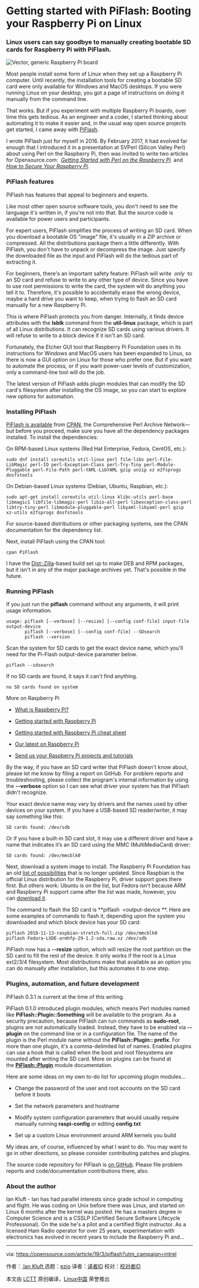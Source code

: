[#]: collector: (oska874)
[#]: translator: ( )
[#]: reviewer: ( )
[#]: publisher: ( )
[#]: url: ( )
[#]: subject: (Getting started with PiFlash: Booting your Raspberry Pi on Linux)
[#]: via: (https://opensource.com/article/19/3/piflash?utm_campaign=intrel)
[#]: author: (Ian Kluft  https://opensource.com/users/ikluft)


Getting started with PiFlash: Booting your Raspberry Pi on Linux
============================================================

### Linux users can say goodbye to manually creating bootable SD cards for Raspberry Pi with PiFlash.

![Vector, generic Raspberry Pi board](https://opensource.com/sites/default/files/styles/image-full-size/public/lead-images/raspberrypi_board_vector_red.png?itok=yaqYjYqI "Vector, generic Raspberry Pi board")

Most people install some form of Linux when they set up a Raspberry Pi computer. Until recently, the installation tools for creating a bootable SD card were only available for Windows and MacOS desktops. If you were running Linux on your desktop, you got a page of instructions on doing it manually from the command line.

That works. But if you experiment with multiple Raspberry Pi boards, over time this gets tedious. As an engineer and a coder, I started thinking about automating it to make it easier and, in the usual way open source projects get started, I came away with [PiFlash][10].

I wrote PiFlash just for myself in 2016\. By February 2017, it had evolved far enough that I introduced it in a presentation at SVPerl (Silicon Valley Perl) about using Perl on the Raspberry Pi, then was invited to write two articles for Opensource.com:  _[Getting Started with Perl on the Raspberry Pi][7]_  and  _[How to Secure Your Raspberry Pi][8]._ 

### PiFlash features

PiFlash has features that appeal to beginners and experts.

Like most other open source software tools, you don't need to see the language it's written in, if you're not into that. But the source code is available for power users and participants.

For expert users, PiFlash simplifies the process of writing an SD card. When you download a bootable OS "image" file, it's usually in a ZIP archive or compressed. All the distributions package them a little differently. With PiFlash, you don't have to unpack or decompress the image. Just specify the downloaded file as the input and PiFlash will do the tedious part of extracting it.

For beginners, there's an important safety feature: PiFlash will write  _only_  to an SD card and refuse to write to any other type of device. Since you have to use root permissions to write the card, the system will do anything you tell it to. Therefore, it's possible to accidentally erase the wrong device, maybe a hard drive you want to keep, when trying to flash an SD card manually for a new Raspberry Pi.

This is where PiFlash protects you from danger. Internally, it finds device attributes with the **lsblk** command from the **util-linux** package, which is part of all Linux distributions. It can recognize SD cards using various drivers. It will refuse to write to a block device if it isn't an SD card.

Fortunately, the Etcher GUI tool that Raspberry Pi Foundation uses in its instructions for Windows and MacOS users has been expanded to Linux, so there is now a GUI option on Linux for those who prefer one. But if you want to automate the process, or if you want power-user levels of customization, only a command-line tool will do the job.

The latest version of PiFlash adds plugin modules that can modify the SD card's filesystem after installing the OS image, so you can start to explore new options for automation.

### Installing PiFlash

[PiFlash is available][11] from [CPAN][12], the Comprehensive Perl Archive Network—but before you proceed, make sure you have all the dependency packages installed. To install the dependencies:

On RPM-based Linux systems (Red Hat Enterprise, Fedora, CentOS, etc.):

```
sudo dnf install coreutils util-linux perl file-libs perl-File-LibMagic perl-IO perl-Exception-Class perl-Try-Tiny perl-Module-Pluggable perl-File-Path perl-YAML-LibYAML gzip unzip xz e2fsprogs dosfstools
```

On Debian-based Linux systems (Debian, Ubuntu, Raspbian, etc.):

```
sudo apt-get install coreutils util-linux klibc-utils perl-base libmagic1 libfile-libmagic-perl libio-all-perl libexception-class-perl libtry-tiny-perl libmodule-pluggable-perl libyaml-libyaml-perl gzip xz-utils e2fsprogs dosfstools
```

For source-based distributions or other packaging systems, see the CPAN documentation for the dependency list.

Next, install PiFlash using the CPAN tool:

```
cpan PiFlash
```

I have the [Dist:][13][:Zilla][14]-based build set up to make DEB and RPM packages, but it isn't in any of the major package archives yet. That's possible in the future.

### Running PiFlash

If you just run the **piflash** command without any arguments, it will print usage information.

```
usage: piflash [--verbose] [--resize] [--config conf-file] input-file output-device
       piflash [--verbose] [--config conf-file] --SDsearch
       piflash --version
```

Scan the system for SD cards to get the exact device name, which you'll need for the Pi-Flash output-device parameter below.

```
piflash --sdsearch
```

If no SD cards are found, it says it can't find anything.

```
no SD cards found on system
```
More on Raspberry Pi

*   [What is Raspberry Pi?][1]

*   [Getting started with Raspberry Pi][2]

*   [Getting started with Raspberry Pi cheat sheet][3]

*   [Our latest on Raspberry Pi][4]

*   [Send us your Raspberry Pi projects and tutorials][5]

By the way, if you have an SD card writer that PiFlash doesn't know about, please let me know by filing a report on GitHub. For problem reports and troubleshooting, please collect the program's internal information by using the **--verbose** option so I can see what driver your system has that PiFlash didn't recognize.

Your exact device name may vary by drivers and the names used by other devices on your system. If you have a USB-based SD reader/writer, it may say something like this:

```
SD cards found: /dev/sdb
```

Or if you have a built-in SD card slot, it may use a different driver and have a name that indicates it’s an SD card using the MMC (MultiMediaCard) driver:

```
SD cards found: /dev/mmcblk0
```

Next, download a system image to install. The Raspberry Pi Foundation has an old [list of possibilities][15] that is no longer updated. Since Raspbian is the official Linux distribution for the Raspberry Pi, driver support goes there first. But others work: Ubuntu is on the list, but Fedora isn't because ARM and Raspberry Pi support came after the list was made, however, you can [download it][16].

The command to flash the SD card is **piflash <input-file> <output-device **. Here are some examples of commands to flash it, depending upon the system you downloaded and which block device has your SD card:

```
piflash 2018-11-13-raspbian-stretch-full.zip /dev/mmcblk0
piflash Fedora-LXDE-armhfp-29-1.2-sda.raw.xz /dev/sdb
```

PiFlash now has a **--resize** option, which will resize the root partition on the SD card to fill the rest of the device. It only works if the root is a Linux ext2/3/4 filesystem. Most distributions make that available as an option you can do manually after installation, but this automates it to one step.

### Plugins, automation, and future development

PiFlash 0.3.1 is current at the time of this writing.

PiFlash 0.1.0 introduced plugin modules, which means Perl modules named like **PiFlash::Plugin::Something** will be available to the program. As a security precaution, because PiFlash can run commands as **sudo-root**, plugins are not automatically loaded. Instead, they have to be enabled via **--plugin** on the command line or in a configuration file. The name of the plugin is the Perl module name without the **PiFlash::Plugin:: prefix**. For more than one plugin, it's a comma-delimited list of names. Enabled plugins can use a hook that is called when the boot and root filesystems are mounted after writing the SD card. More on plugins can be found at the [**PiFlash::Plugin**][17] module documentation.

Here are some ideas on my own to-do list for upcoming plugin modules...

*   Change the password of the user and root accounts on the SD card before it boots

*   Set the network parameters and hostname

*   Modify system configuration parameters that would usually require manually running **raspi-config** or editing **config.txt**

*   Set up a custom Linux environment around ARM kernels you build

My ideas are, of course, influenced by what I want to do. You may want to go in other directions, so please consider contributing patches and plugins.

The source code repository for PiFlash is [on GitHub][18]. Please file problem reports and code/documentation contributions there, also.

### About the author

Ian Kluft - Ian has had parallel interests since grade school in computing and flight. He was coding on Unix before there was Linux, and started on Linux 6 months after the kernel was posted. He has a masters degree in Computer Science and is a CSSLP (Certified Secure Software Lifecycle Professional). On the side he's a pilot and a certified flight instructor. As a licensed Ham Radio operator for over 25 years, experimentation with electronics has evolved in recent years to include the Raspberry Pi and...

--------------------------------------------------------------------------------

via: https://opensource.com/article/19/3/piflash?utm_campaign=intrel

作者：[ Ian Kluft ][a]
选题：[ezio][b]
译者：[译者ID](https://github.com/译者ID)
校对：[校对者ID](https://github.com/校对者ID)

本文由 [LCTT](https://github.com/LCTT/TranslateProject) 原创编译，[Linux中国](https://linux.cn/) 荣誉推出

[a]:https://opensource.com/users/ikluft
[b]:https://github.com/oska874
[1]:https://opensource.com/resources/what-raspberry-pi?src=raspberry_pi_resource_menu1&intcmp=701f2000000h4RcAAI
[2]:https://opensource.com/article/16/12/getting-started-raspberry-pi?src=raspberry_pi_resource_menu2&intcmp=701f2000000h4RcAAI
[3]:https://opensource.com/downloads/getting-started-raspberry-pi-cheat-sheet?src=raspberry_pi_resource_menu3&intcmp=701f2000000h4RcAAI
[4]:https://opensource.com/tags/raspberry-pi?src=raspberry_pi_resource_menu4&intcmp=701f2000000h4RcAAI
[5]:https://opensource.com/article/17/2/raspberry-pi-submit-your-article?src=raspberry_pi_resource_menu5&intcmp=701f2000000h4RcAAI
[6]:https://opensource.com/article/19/3/piflash?rate=uzXbDSgdiRC1mnuHSCo-WHnHP7-lSyoYkTjdfMcFcUI
[7]:https://opensource.com/article/17/3/perl-raspberry-pi
[8]:https://opensource.com/article/17/3/iot-security-raspberry-pi
[9]:https://opensource.com/user/120171/feed
[10]:https://github.com/ikluft/piflash
[11]:https://metacpan.org/release/PiFlash
[12]:http://www.cpan.org/
[13]:https://metacpan.org/pod/Dist::Zilla
[14]:https://metacpan.org/pod/Dist::Zilla
[15]:https://www.raspberrypi.org/downloads/
[16]:https://arm.fedoraproject.org/
[17]:https://metacpan.org/pod/PiFlash::Plugin
[18]:https://github.com/ikluft/piflash
[19]:https://opensource.com/users/ikluft
[20]:https://opensource.com/users/ikluft
[21]:https://opensource.com/tags/raspberry-pi
[22]:https://opensource.com/tags/linux
